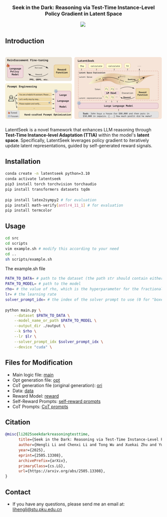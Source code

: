 <h3 align="center"> Seek in the Dark: Reasoning via Test-Time Instance-Level Policy
Gradient in Latent Space</h3>
<div align="center">
 <a href="https://bigai-nlco.github.io/LatentSeek"><img src="https://img.shields.io/badge/Website-LatentSeek-brightgreen.svg"/></a>
 <a href=""><img src="https://img.shields.io/badge/Arxiv-LatentSeek-b31b1b.svg?logo=arXiv" alt=""></a>
</div>

## Introduction

# ![LatentSeek](./img/LatentSeek.jpg)

LatentSeek is a novel framework that enhances LLM reasoning through **Test-Time Instance-level Adaptation (TTIA)** within the model's **latent space**. Specifically, LatentSeek leverages policy gradient to iteratively update latent representations, guided by self-generated reward signals. 

## Installation

```bash
conda create -n latentseek python=3.10
conda activate latentseek
pip3 install torch torchvision torchaudio
pip install transformers datasets tqdm

pip install latex2sympy2 # for evaluation
pip install math-verify[antlr4_11_1] # for evaluation
pip install termcolor
```

## Usage

```bash
cd src
cd scripts
vim example.sh # modify this according to your need
cd ..
sh scripts/example.sh
```

The example.sh file

```bash
PATH_TO_DATA= # path to the dataset (the path str should contain either "AIME_2024", "gsm8k", "MATH-500")
PATH_TO_MODEL= # path to the model 
rho= # the value of rho, which is the hyperparameter for the fractional update
lr= # the learning rate
solver_prompt_idx= # the index of the solver prompt to use (0 for "boxex", 1 for "json")

python main.py \
    --dataset $PATH_TO_DATA \
    --model_name_or_path $PATH_TO_MODEL \
    --output_dir ./output \
    --k $rho \
    --lr $lr \
    --solver_prompt_idx $solver_prompt_idx \
    --device "cuda" \
```

## Files for Modification

* Main logic file: [main](./src/main.py)
* Opt generation file: [opt](./src/opt_generation.py)
* CoT generation file (original generation): [ori](./src/ori_generation.py)
* Data: [data](./src/data.py)
* Reward Model: [reward](./src/rewards/reward.py)
* Self-Reward Prompts: [self-reward prompts](./src/prompts/vera_prompts.py)
* CoT Prompts: [CoT prompts](./src/prompts/solver_prompts.py)

## Citation
```bibtex
@misc{li2025seekdarkreasoningtesttime,
      title={Seek in the Dark: Reasoning via Test-Time Instance-Level Policy Gradient in Latent Space}, 
      author={Hengli Li and Chenxi Li and Tong Wu and Xuekai Zhu and Yuxuan Wang and Zhaoxin Yu and Eric Hanchen Jiang and Song-Chun Zhu and Zixia Jia and Ying Nian Wu and Zilong Zheng},
      year={2025},
      eprint={2505.13308},
      archivePrefix={arXiv},
      primaryClass={cs.LG},
      url={https://arxiv.org/abs/2505.13308}, 
}
```

## Contact
* If you have any questions, please send me an email at: lihengli@stu.pku.edu.cn
